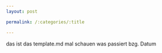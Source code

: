 ```yaml
---
layout: post

permalink: /:categories/:title

---
```


das ist das template.md mal schauen was passiert bzg. Datum
